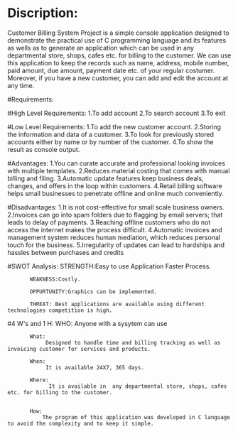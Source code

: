 # Discription:
 Customer Billing System Project is a simple console application designed to demonstrate the practical use of C programming language and its features as wells as to generate an application which can be used in any departmental store, shops, cafes etc. for billing to the customer.
We can use this application to keep the records such as name, address, mobile number, paid amount, due amount, payment date etc. of your regular costumer. Moreover, if you have a new customer, you can add and edit the account at any time.

#Requirements:

#High Level Requirements:
1.To add account
2.To search account
3.To exit

#Low Level Requirements:
1.To add the new customer account.
2.Storing the information and data of a customer.
3.To look for previously stored accounts either by name or by number of the customer.
4.To show the result as console output.

#Advantages:
1.You can curate accurate and professional looking invoices with multiple templates.
2.Reduces material costing that comes with manual billing and filing.
3.Automatic update features keep business deals, changes, and offers in the loop within customers.
4.Retail billing software helps small businesses to penetrate offline and online much conveniently.

#Disadvantages:
1.It is not cost-effective for small scale business owners.
2.Invoices can go into spam folders due to flagging by email servers; that leads to delay of payments.
3.Reaching offline customers who do not access the internet makes the process difficult.
4.Automatic invoices and management system reduces human mediation, which reduces personal touch for the business.
5.Irregularity of updates can lead to hardships and hassles between purchases and credits

#SWOT Analysis:
           STRENGTH:Easy to use Application Faster Process.
       
           WEAKNESS:Costly.
       
           OPPURTUNITY:Graphics can be implemented.
       
           THREAT: Best applications are available using different technologies competition is high.
           
#4 W's and 1 H:
 WHO:
               Anyone with a sysytem can use
	   
           What:
                Designed to handle time and billing tracking as well as invoicing customer for services and products.
	   
           When:
                It is available 24X7, 365 days.
	  
           Where:
                 It is available in  any departmental store, shops, cafes etc. for billing to the customer.
              
	  
           How:
               The program of this application was developed in C language to avoid the complexity and to keep it simple.

